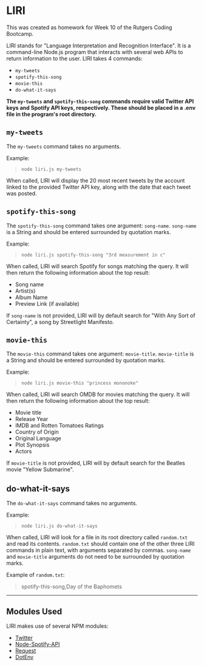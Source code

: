 # LIRI

This was created as homework for Week 10 of the Rutgers Coding Bootcamp.

LIRI stands for "Language Interpretation and Recognition Interface". It is a command-line Node.js program that interacts with several web APIs to return information to the user. LIRI takes 4 commands:

* `my-tweets`
* `spotify-this-song`
* `movie-this`
* `do-what-it-says`

**The `my-tweets` and `spotify-this-song` commands require valid Twitter API keys and Spotify API keys, respectively. These should be placed in a .env file in the program's root directory.**

## `my-tweets`

The `my-tweets` command takes no arguments.

Example:
> `node liri.js my-tweets`

When called, LIRI will display the 20 most recent tweets by the account linked to the provided Twitter API key, along with the date that each tweet was posted.

## `spotify-this-song`

The `spotify-this-song` command takes one argument: `song-name`. `song-name` is a String and should be entered surrounded by quotation marks.

Example:
> `node liri.js spotify-this-song "3rd measurement in c"`

When called, LIRI will search Spotify for songs matching the query. It will then return the following information about the top result:

* Song name
* Artist(s)
* Album Name
* Preview Link (if available)

If `song-name` is not provided, LIRI will by default search for "With Any Sort of Certainty", a song by Streetlight Manifesto.

## `movie-this`

The `movie-this` command takes one argument: `movie-title`. `movie-title` is a String and should be entered surrounded by quotation marks.

Example:
> `node liri.js movie-this "princess mononoke"`

When called, LIRI will search OMDB for movies matching the query. It will then return the following information about the top result:

* Movie title
* Release Year
* IMDB and Rotten Tomatoes Ratings
* Country of Origin
* Original Language
* Plot Synopsis
* Actors

If `movie-title` is not provided, LIRI will by default search for the Beatles movie "Yellow Submarine".

## do-what-it-says

The `do-what-it-says` command takes no arguments.

Example:
> `node liri.js do-what-it-says`

When called, LIRI will look for a file in its root directory called `random.txt` and read its contents. `random.txt` should contain one of the other three LIRI commands in plain text, with arguments separated by commas. `song-name` and `movie-title` arguments do not need to be surrounded by quotation marks.

Example of `random.txt`:
> spotify-this-song,Day of the Baphomets

________________________________________________

## Modules Used

LIRI makes use of several NPM modules:

* [Twitter](https://www.npmjs.com/package/twitter)
* [Node-Spotify-API](https://www.npmjs.com/package/node-spotify-api)
* [Request](https://www.npmjs.com/package/request)
* [DotEnv](https://www.npmjs.com/package/dotenv)